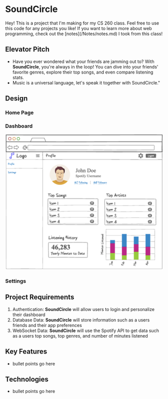 # SoundCircle
<p> Hey! This is a project that I'm making for my CS 260 class. Feel free to use this code for any projects you like! If you want to learn more about web programming, check out the [notes](/Notes/notes.md) I took from this class!</p>

## Elevator Pitch
+ Have you ever wondered what your friends are jamming out to? With **SoundCircle**, you're always in the loop! You can dive into your friends' favorite genres, explore their top songs, and even compare listening stats. 
+ Music is a universal language, let's speak it together with SoundCircle."

## Design
### Home Page

### Dashboard
![Dashboard](/Images/dashboard.png)
### Settings

## Project Requirements
1. Authentication: **SoundCircle** will allow users to login and personalize their dashboard
2. Database Data: **SoundCircle** will store information such as a users friends and their app preferences
3. WebSocket Data: **SoundCircle** will use the Spotify API to get data such as a users top songs, top genres, and number of minutes listened

## Key Features
+ bullet points go here

## Technologies
+ bullet points go here
